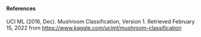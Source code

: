 #### References

UCI ML (2016, Dec). Mushroom Classification, Version 1. Retrieved February 15, 2022 from
https://www.kaggle.com/uciml/mushroom-classification
